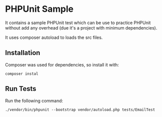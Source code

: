 
# PHPUnit Sample

It contains a sample PHPUnit test which can be use to practice PHPUnit without add any overhead (due it's a project with minimum dependencies).

It uses composer autoload to loads the src files.

## Installation

Composer was used for dependencies, so install it with:

```
composer instal
```

## Run Tests

Run the following command:

```
./vendor/bin/phpunit --bootstrap vendor/autoload.php tests/EmailTest
```